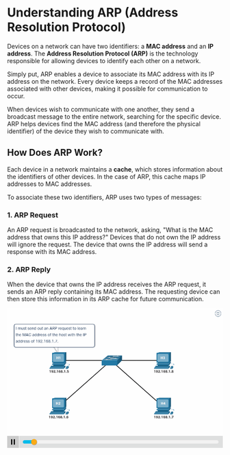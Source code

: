# Understanding ARP (Address Resolution Protocol)

Devices on a network can have two identifiers: a **MAC address** and an **IP address**. The **Address Resolution Protocol (ARP)** is the technology responsible for allowing devices to identify each other on a network.

Simply put, ARP enables a device to associate its MAC address with its IP address on the network. Every device keeps a record of the MAC addresses associated with other devices, making it possible for communication to occur.

When devices wish to communicate with one another, they send a broadcast message to the entire network, searching for the specific device. ARP helps devices find the MAC address (and therefore the physical identifier) of the device they wish to communicate with.

## How Does ARP Work?

Each device in a network maintains a **cache**, which stores information about the identifiers of other devices. In the case of ARP, this cache maps IP addresses to MAC addresses.

To associate these two identifiers, ARP uses two types of messages:

### 1. ARP Request

An ARP request is broadcasted to the network, asking, "What is the MAC address that owns this IP address?" Devices that do not own the IP address will ignore the request. The device that owns the IP address will send a response with its MAC address.

### 2. ARP Reply

When the device that owns the IP address receives the ARP request, it sends an ARP reply containing its MAC address. The requesting device can then store this information in its ARP cache for future communication.

![ARP GIF](./images/ARP.gif)
